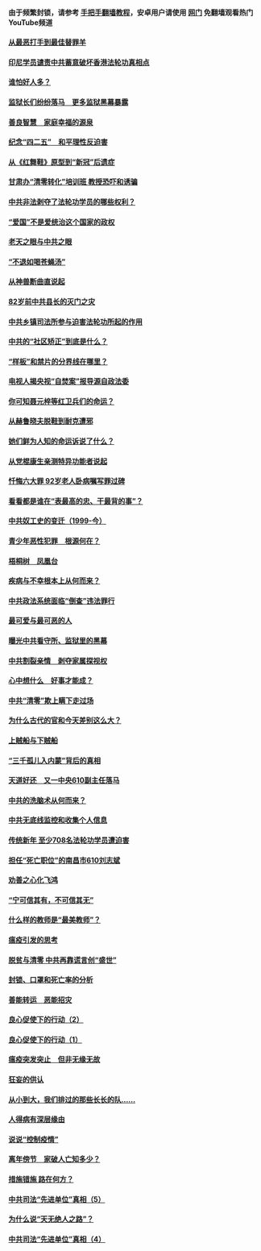 #### 由于频繁封锁，请参考 [手把手翻墙教程](https://github.com/gfw-breaker/guides/wiki/)，安卓用户请使用 [网门](https://github.com/gfw-breaker/nogfw/blob/master/dl.md?t=04281701) 免翻墙观看热门YouTube频道 

#### [从最恶打手到最佳替罪羊](../pages/19/423819.md?t=04281701) 

#### [印尼学员谴责中共蓄意破坏香港法轮功真相点](../pages/19/423902.md?t=04281701) 

#### [谁怕好人多？](../pages/19/423774.md?t=04281701) 

#### [监狱长们纷纷落马　更多监狱黑幕暴露](../pages/19/423787.md?t=04281701) 

#### [善良智慧　家庭幸福的源泉](../pages/19/423632.md?t=04281701) 

#### [纪念“四二五”　和平理性反迫害](../pages/19/423660.md?t=04281701) 

#### [从《红舞鞋》原型到“新冠”后遗症](../pages/19/423509.md?t=04281701) 

#### [甘肃办“清零转化”培训班 教授恐吓和诱骗](../pages/19/423498.md?t=04281701) 

#### [中共非法剥夺了法轮功学员的哪些权利？](../pages/19/423392.md?t=04281701) 

#### [“爱国”不是爱统治这个国家的政权](../pages/19/423029.md?t=04281701) 

#### [老天之眼与中共之眼](../pages/19/423378.md?t=04281701) 

#### [“不退如喝苍蝇汤”](../pages/19/423287.md?t=04281701) 

#### [从神兽断曲直说起](../pages/19/423201.md?t=04281701) 

#### [82岁前中共县长的灭门之灾](../pages/19/423055.md?t=04281701) 

#### [中共乡镇司法所参与迫害法轮功所起的作用](../pages/19/423064.md?t=04281701) 

#### [中共的“社区矫正”到底是什么？](../pages/19/422870.md?t=04281701) 

#### [“样板”和禁片的分界线在哪里？](../pages/19/422704.md?t=04281701) 

#### [电视人揭央视“自焚案”报导源自政法委](../pages/19/422770.md?t=04281701) 

#### [你可知聂元梓等红卫兵们的命运？](../pages/19/422848.md?t=04281701) 

#### [从赫鲁晓夫脱鞋到耐克遭邪](../pages/19/422826.md?t=04281701) 

#### [她们鲜为人知的命运诉说了什么？](../pages/19/422754.md?t=04281701) 

#### [从党棍康生亲测特异功能者说起](../pages/19/422657.md?t=04281701) 

#### [忏悔六大罪 92岁老人卧病嘱写罪过碑](../pages/19/422750.md?t=04281701) 

#### [看看都是谁在“表最高的忠、干最背的事”？](../pages/19/422703.md?t=04281701) 

#### [中共奴工史的变迁（1999-今）](../pages/19/422656.md?t=04281701) 

#### [青少年恶性犯罪　根源何在？](../pages/19/422449.md?t=04281701) 

#### [梧桐树　凤凰台](../pages/19/422442.md?t=04281701) 

#### [疾病与不幸根本上从何而来？](../pages/19/422438.md?t=04281701) 

#### [中共政法系统面临“倒查”违法罪行](../pages/19/422497.md?t=04281701) 

#### [最可爱与最可恶的人](../pages/19/422448.md?t=04281701) 

#### [曝光中共看守所、监狱里的黑幕](../pages/19/422390.md?t=04281701) 

#### [中共割裂亲情　剥夺家属探视权](../pages/19/422364.md?t=04281701) 

#### [心中想什么　好事才能成？](../pages/19/422318.md?t=04281701) 

#### [中共“清零”欺上瞒下走过场](../pages/19/422306.md?t=04281701) 

#### [为什么古代的官和今天差别这么大？](../pages/19/422228.md?t=04281701) 

#### [上贼船与下贼船](../pages/19/422276.md?t=04281701) 

#### [“三千孤儿入内蒙”背后的真相](../pages/19/422229.md?t=04281701) 

#### [天道好还　又一中央610副主任落马](../pages/19/422155.md?t=04281701) 

#### [中共的洗脑术从何而来？](../pages/19/422154.md?t=04281701) 

#### [中共无底线监控和收集个人信息](../pages/19/422039.md?t=04281701) 

#### [传统新年 至少708名法轮功学员遭迫害](../pages/19/421946.md?t=04281701) 

#### [担任“死亡职位”的南昌市610刘志斌](../pages/19/421957.md?t=04281701) 

#### [劝善之心化飞鸿](../pages/19/421164.md?t=04281701) 

#### [“宁可信其有，不可信其无”](../pages/19/421691.md?t=04281701) 

#### [什么样的教师是“最美教师”？](../pages/19/421755.md?t=04281701) 

#### [瘟疫引发的思考](../pages/19/421594.md?t=04281701) 

#### [脱贫与清零 中共再靠谎言创“盛世”](../pages/19/421590.md?t=04281701) 

#### [封锁、口罩和死亡率的分析](../pages/19/421495.md?t=04281701) 

#### [善能转运　恶能招灾](../pages/19/421334.md?t=04281701) 

#### [良心促使下的行动（2）](../pages/19/421361.md?t=04281701) 

#### [良心促使下的行动（1）](../pages/19/421302.md?t=04281701) 

#### [瘟疫突发突止　但非无缘无故](../pages/19/421281.md?t=04281701) 

#### [狂妄的供认](../pages/19/421199.md?t=04281701) 

#### [从小到大，我们排过的那些长长的队……](../pages/19/421243.md?t=04281701) 

#### [人得病有深层缘由](../pages/19/420864.md?t=04281701) 

#### [说说“控制疫情”](../pages/19/420831.md?t=04281701) 

#### [离年傍节　家破人亡知多少？](../pages/19/420563.md?t=04281701) 

#### [措施错施  路在何方？](../pages/19/420076.md?t=04281701) 

#### [中共司法“先进单位”真相（5）](../pages/19/419453.md?t=04281701) 

#### [为什么说“天无绝人之路”？](../pages/19/419618.md?t=04281701) 

#### [中共司法“先进单位”真相（4）](../pages/19/419452.md?t=04281701) 

